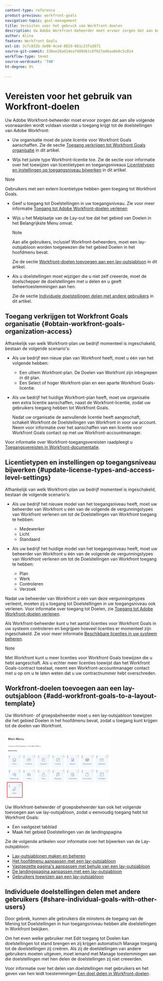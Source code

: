 ```yaml
---
content-type: reference
product-previous: workfront-goals
navigation-topic: goal-management
title: Vereisten voor het gebruik van Workfront-doelen
description: Uw Adobe Workfront-beheerder moet ervoor zorgen dat aan bepaalde voorwaarden wordt voldaan voordat u toegang krijgt tot de doelstellingen van Adobe Workfront.
author: Alina
feature: Workfront Goals
exl-id: 3c7c832b-3e00-4ced-8829-8b1c23fa3871
source-git-commit: 330ee20ad14ea7409db1c6f627ed6aa0e0c5c014
workflow-type: tm+mt
source-wordcount: '740'
ht-degree: 0%

---
```


# Vereisten voor het gebruik van Workfront-doelen

Uw Adobe Workfront-beheerder moet ervoor zorgen dat aan alle volgende voorwaarden wordt voldaan voordat u toegang krijgt tot de doelstellingen van Adobe Workfront:

<!--drafted for P&P - replace the first bullet with this one when licensing changes: 
* Your company must purchase the correct Adobe Worfront plan or Adobe Workfront Goal license. For information, see the section [Obtain Workfront Goals organization access](#obtain-workfront-goals-organization-access)in this article.-->

* Uw organisatie moet de juiste licentie voor Workfront Goals aanschaffen. Zie de sectie [Toegang verkrijgen tot Workfront Goals organisatie](#obtain-workfront-goals-organization-access) in dit artikel.

* Wijs het juiste type Workfront-licentie toe. Zie de sectie voor informatie over het toewijzen van licentietypen en toegangsniveaus [Licentietypen en instellingen op toegangsniveau bijwerken](#update-license-types-and-access-level-settings) in dit artikel.

>[!NOTE]
>
>Gebruikers met een extern licentietype hebben geen toegang tot Workfront Goals.

* Geef u toegang tot Doelstellingen in uw toegangsniveau. Zie voor meer informatie [Toegang tot Adobe Workfront-doelen verlenen](../../administration-and-setup/add-users/configure-and-grant-access/grant-access-goals.md)

* Wijs u het Malplaatje van de Lay-out toe dat het gebied van Doelen in het Belangrijkste Menu omvat.

  >[!NOTE]
  >
  >Aan alle gebruikers, inclusief Workfront-beheerders, moet een lay-outsjabloon worden toegewezen die het gebied Doelen in het hoofdmenu bevat.

  Zie de sectie [Workfront-doelen toevoegen aan een lay-outsjabloon](#add-workfront-goals-to-a-layout-template) in dit artikel.

* Als u doelstellingen moet wijzigen die u niet zelf creeerde, moet de doelschepper de doelstellingen met u delen en u geeft beheertoestemmingen aan hen.

  Zie de sectie [Individuele doelstellingen delen met andere gebruikers](#share-individual-goals-with-other-users) in dit artikel.

## Toegang verkrijgen tot Workfront Goals organisatie {#obtain-workfront-goals-organization-access}


Afhankelijk van welk Workfront-plan uw bedrijf momenteel is ingeschakeld, bestaan de volgende scenario&#39;s:

* Als uw bedrijf een nieuw plan van Workfront heeft, moet u één van het volgende hebben:

   * Een ultiem Workfront-plan. De Doelen van Workfront zijn inbegrepen in dit plan.
   * Een Select of hoger Workfront-plan en een aparte Workfront Goals-licentie.

* Als uw bedrijf het huidige Workfront-plan heeft, moet uw organisatie een extra licentie aanschaffen, naast de Workfront-licentie, zodat uw gebruikers toegang hebben tot Workfront Goals.

  Nadat uw organisatie de aanvullende licentie heeft aangeschaft, schakelt Workfront de Doelstellingen van Workfront in voor uw account. Neem voor informatie over het aanschaffen van een licentie voor Workfront Goals contact op met uw Workfront-accountmanager.

Voor informatie over Workfront-toegangsvereisten raadpleegt u [Toegangsvereisten in Workfront-documentatie](/help/quicksilver/administration-and-setup/add-users/access-levels-and-object-permissions/access-level-requirements-in-documentation.md).

## Licentietypen en instellingen op toegangsniveau bijwerken  {#update-license-types-and-access-level-settings}

Afhankelijk van welk Workfront-plan uw bedrijf momenteel is ingeschakeld, bestaan de volgende scenario&#39;s:

* Als uw bedrijf het nieuwe model van het toegangsniveau heeft, moet uw beheerder van Workfront u één van de volgende de vergunningstypes van Workfront verlenen om tot de Doelstellingen van Workfront toegang te hebben:

   * Medewerker
   * Licht
   * Standaard

* Als uw bedrijf het huidige model van het toegangsniveau heeft, moet uw beheerder van Workfront u één van de volgende de vergunningstypes van Workfront verlenen om tot de Doelstellingen van Workfront toegang te hebben:

   * Plan
   * Werk
   * Controleren
   * Verzoek

Nadat uw beheerder van Workfront u één van deze vergunningstypes verleent, moeten zij u toegang tot Doelstellingen in uw toegangsniveau ook verlenen. Voor informatie over toegang tot Doelen, zie [Toegang tot Adobe Workfront-doelen verlenen](../../administration-and-setup/add-users/configure-and-grant-access/grant-access-goals.md).

Als Workfront-beheerder kunt u het aantal licenties voor Workfront Goals in uw systeem controleren en begrijpen hoeveel licenties er momenteel zijn ingeschakeld. Zie voor meer informatie [Beschikbare licenties in uw systeem beheren](../../administration-and-setup/get-started-wf-administration/manage-available-licenses-in-your-system.md).

>[!NOTE]
>
>Met Workfront kunt u meer licenties voor Workfront Goals toewijzen die u hebt aangeschaft. Als u echter meer licenties toewijst dan het Workfront Goals-contract toestaat, neemt een Workfront-accountmanager contact met u op om u te laten weten dat u uw contractnummer hebt overschreden.

## Workfront-doelen toevoegen aan een lay-outsjabloon {#add-workfront-goals-to-a-layout-template}

Uw Workfront- of groepsbeheerder moet u een lay-outsjabloon toewijzen die het gebied Doelen in het hoofdmenu bevat, zodat u toegang kunt krijgen tot de doelen van Workfront.

![](assets/layout-template-align-highlighted-350x220.png)

Uw Workfront-beheerder of groepsbeheerder kan ook het volgende toevoegen aan uw lay-outsjabloon, zodat u eenvoudig toegang hebt tot Workfront Goals:

* Een vastgezet tabblad
* Maak het gebied Doelstellingen van de landingspagina

Zie de volgende artikelen voor informatie over het bijwerken van de Lay-outsjabloon:

* [Lay-outsjablonen maken en beheren](../../administration-and-setup/customize-workfront/use-layout-templates/create-and-manage-layout-templates.md)
* [Het hoofdmenu aanpassen met een lay-outsjabloon](../../administration-and-setup/customize-workfront/use-layout-templates/customize-main-menu.md)
* [Vastgezette pagina&#39;s aanpassen met behulp van een lay-outsjabloon](../../administration-and-setup/customize-workfront/use-layout-templates/customize-pinned-pages.md)
* [De landingspagina aanpassen met een lay-outsjabloon](../../administration-and-setup/customize-workfront/use-layout-templates/customize-landing-page.md)
* [Gebruikers toewijzen aan een lay-outsjabloon](../../administration-and-setup/customize-workfront/use-layout-templates/assign-users-to-layout-template.md)

## Individuele doelstellingen delen met andere gebruikers {#share-individual-goals-with-other-users}

Door gebrek, kunnen alle gebruikers die minstens de toegang van de Mening tot Doelstellingen in hun toegangsniveau hebben alle doelstellingen in Workfront bekijken.

Om het even welke gebruiker met Edit toegang tot Doelen kan doelstellingen tot stand brengen en zij krijgen automatisch Manage toegang tot de doelstellingen zij creëren. Als zij de doelstellingen van andere gebruikers moeten uitgeven, moet iemand met Manage toestemmingen aan die doelstellingen met hen delen de doelstellingen zij niet creeerden.

Voor informatie over het delen van doelstellingen met gebruikers en het geven van hen leidt toestemmingen [Een doel delen in Workfront-doelen](../../workfront-goals/workfront-goals-settings/share-a-goal.md).
